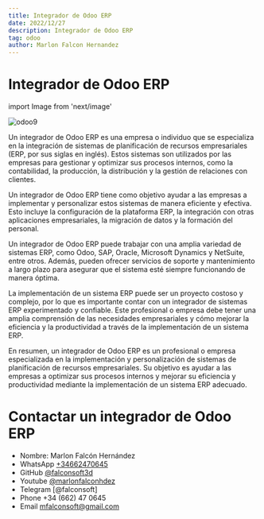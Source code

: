 ```yaml
---
title: Integrador de Odoo ERP
date: 2022/12/27
description: Integrador de Odoo ERP
tag: odoo
author: Marlon Falcon Hernandez
---
```


# Integrador de Odoo ERP
import Image from 'next/image'

<Image
  src="/images/odoo-integrador.png"
  alt="odoo9"
  width={1280}
  height={720}
  priority
  className="next-image"
/>

Un integrador de Odoo ERP es una empresa o individuo que se especializa en la integración de sistemas de planificación de recursos empresariales (ERP, por sus siglas en inglés). Estos sistemas son utilizados por las empresas para gestionar y optimizar sus procesos internos, como la contabilidad, la producción, la distribución y la gestión de relaciones con clientes.

Un integrador de Odoo ERP tiene como objetivo ayudar a las empresas a implementar y personalizar estos sistemas de manera eficiente y efectiva. Esto incluye la configuración de la plataforma ERP, la integración con otras aplicaciones empresariales, la migración de datos y la formación del personal.

Un integrador de Odoo ERP puede trabajar con una amplia variedad de sistemas ERP, como Odoo, SAP, Oracle, Microsoft Dynamics y NetSuite, entre otros. Además, pueden ofrecer servicios de soporte y mantenimiento a largo plazo para asegurar que el sistema esté siempre funcionando de manera óptima.

La implementación de un sistema ERP puede ser un proyecto costoso y complejo, por lo que es importante contar con un integrador de sistemas ERP experimentado y confiable. Este profesional o empresa debe tener una amplia comprensión de las necesidades empresariales y cómo mejorar la eficiencia y la productividad a través de la implementación de un sistema ERP.

En resumen, un integrador de Odoo ERP es un profesional o empresa especializada en la implementación y personalización de sistemas de planificación de recursos empresariales. Su objetivo es ayudar a las empresas a optimizar sus procesos internos y mejorar su eficiencia y productividad mediante la implementación de un sistema ERP adecuado.

# Contactar un integrador de Odoo ERP
- Nombre: Marlon Falcón Hernández
- WhatsApp [+34662470645](https://web.whatsapp.com/send?phone=34662470645&text=)
- GitHub [@falconsoft3d](https://github.com/falconsoft3d)
- Youtube [@marlonfalconhdez](https://www.youtube.com/@marlonfalconhdez)
- Telegram [@falconsoft]
- Phone +34 (662) 47 0645
- Email mfalconsoft@gmail.com